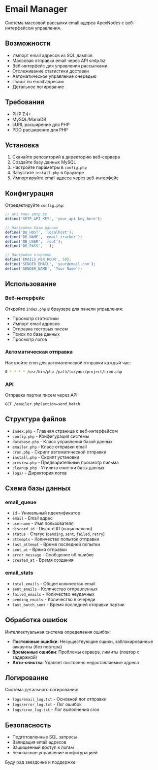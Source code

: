 # Email Manager

Система массовой рассылки email адерса ApexNodes с веб-интерфейсом управления.

## Возможности

- Импорт email адресов из SQL дампов
- Массовая отправка email через API smtp.bz
- Веб-интерфейс для управления рассылками
- Отслеживание статистики доставки
- Автоматическое управление очередью
- Поиск по email адресам
- Детальное логирование

## Требования

- PHP 7.4+
- MySQL/MariaDB
- cURL расширение для PHP
- PDO расширение для PHP

## Установка

1. Скачайте репозиторий в директорию веб-сервера
2. Создайте базу данных MySQL
3. Настройте параметры в `config.php`
4. Запустите `install.php` в браузере
5. Импортируйте email адреса через веб-интерфейс

## Конфигурация

Отредактируйте `config.php`:

```php
// API ключ smtp.bz
define('SMTP_API_KEY', 'your_api_key_here');

// Настройки базы данных
define('DB_HOST', 'localhost');
define('DB_NAME', 'email_tracker');
define('DB_USER', 'root');
define('DB_PASS', '');

// Настройки отправки
define('EMAILS_PER_HOUR', 50);
define('SENDER_EMAIL', 'your@email.com');
define('SENDER_NAME', 'Your Name');
```

## Использование

### Веб-интерфейс

Откройте `index.php` в браузере для панели управления:

- Просмотр статистики
- Импорт email адресов
- Отправка тестовых писем
- Поиск по базе данных
- Просмотр логов

### Автоматическая отправка

Настройте cron для автоматической отправки каждый час:

```bash
0 * * * * /usr/bin/php /path/to/your/project/cron.php
```

### API

Отправка партии писем через API:
```
GET /emailer.php?action=send_batch
```

## Структура файлов

- `index.php` - Главная страница с веб-интерфейсом
- `config.php` - Конфигурация системы
- `database.php` - Класс управления базой данных
- `emailer.php` - Класс отправки email
- `cron.php` - Скрипт автоматической отправки
- `install.php` - Скрипт установки
- `preview.php` - Предварительный просмотр письма
- `cleanup.php` - Утилита очистки базы данных
- `logs/` - Директория логов

## Схема базы данных

### email_queue
- `id` - Уникальный идентификатор
- `email` - Email адрес
- `username` - Имя пользователя
- `discord_id` - Discord ID (опционально)
- `status` - Статус (`pending`, `sent`, `failed`, `retry`)
- `attempts` - Количество попыток отправки
- `last_attempt` - Время последней попытки
- `sent_at` - Время отправки
- `error_message` - Сообщение об ошибке
- `created_at` - Время создания

### email_stats
- `total_emails` - Общее количество email
- `sent_emails` - Количество отправленных
- `failed_emails` - Количество неудачных
- `pending_emails` - Количество в очереди
- `last_batch_sent` - Время последней отправки партии

## Обработка ошибок

Интеллектуальная система определения ошибок:

- **Постоянные ошибки**: Несуществующие ящики, заблокированные аккаунты (без повтора)
- **Временные ошибки**: Проблемы сервера, лимиты (повтор с задержкой)
- **Авто-очистка**: Удаляет постоянно недоставляемые адреса

## Логирование

Система детального логирования:

- `logs/email_log.txt` - Основной лог отправки
- `logs/error_log.txt` - Лог ошибок
- `logs/cron_log.txt` - Лог выполнения cron

## Безопасность

- Подготовленные SQL запросы
- Валидация email адресов
- Защищенный доступ к логам
- Безопасное управление конфигурацией


Буду рад звездочке и поддержке
